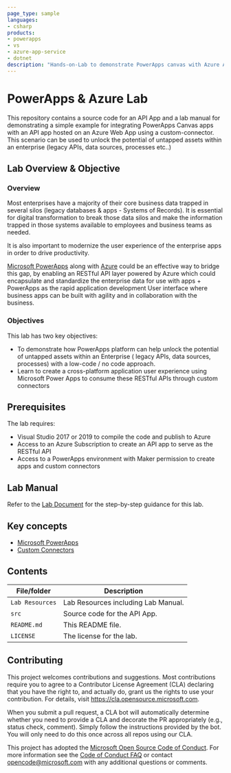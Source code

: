 ```yaml
---
page_type: sample
languages:
- csharp
products:
- powerapps
- vs
- azure-app-service
- dotnet
description: "Hands-on-Lab to demonstrate PowerApps canvas with Azure API Apps using a custom-connector"
---
```


# PowerApps & Azure Lab

<!-- 
Guidelines on README format: https://review.docs.microsoft.com/help/onboard/admin/samples/concepts/readme-template?branch=master

Guidance on onboarding samples to docs.microsoft.com/samples: https://review.docs.microsoft.com/help/onboard/admin/samples/process/onboarding?branch=master

Taxonomies for products and languages: https://review.docs.microsoft.com/new-hope/information-architecture/metadata/taxonomies?branch=master
-->
This repository contains a source code for an API App and a lab manual for demonstrating a simple example for integrating PowerApps Canvas apps with an API app hosted on an Azure Web App using a custom-connector. This scenario can be used to unlock the potential of untapped assets within an enterprise (legacy APIs, data sources, processes etc..)

## Lab Overview & Objective

### Overview

Most enterprises have a majority of their core business data trapped in several silos (legacy databases & apps - Systems of Records). It is essential for digital transformation to break those data silos and make the information trapped in those systems available to employees and business teams as needed.  

It is also important to modernize the user experience of the enterprise apps in order to drive productivity.  

[Microsoft PowerApps](https://docs.microsoft.com/en-us/powerapps/powerapps-overview) along with [Azure](https://docs.microsoft.com/en-us/azure/guides/developer/azure-developer-guide) could be an effective way to bridge this gap, by enabling an RESTful API layer powered by Azure which could encapsulate and standardize the enterprise data for use with apps + PowerApps as the rapid application development User interface where business apps can be built with agility and in collaboration with the business.

### Objectives

This lab has two key objectives:
- To demonstrate how PowerApps platform can help unlock the potential of untapped assets within an Enterprise ( legacy APIs, data sources, processes) with a low-code / no code approach.  
- Learn to create a cross-platform application user experience using Microsoft Power Apps to consume these RESTful APIs through custom connectors

## Prerequisites

The lab requires: 
- Visual Studio 2017 or 2019 to compile the code and publish to Azure
- Access to an Azure Subscription to create an API app to serve as the RESTful API
- Access to a PowerApps environment with Maker permission to create apps and custom connectors

## Lab Manual

Refer to the [Lab Document](https://github.com/microsoft/PowerApps-Azure-Lab/blob/master/Lab%20Resources/Hands-on%20with%20PowerApps%20and%20Azure-Lab%20Document.pdf) for the step-by-step guidance for this lab.

## Key concepts

- [Microsoft PowerApps](https://docs.microsoft.com/en-us/powerapps/powerapps-overview)
- [Custom Connectors](https://docs.microsoft.com/en-us/connectors/custom-connectors/)

## Contents

| File/folder       | Description                                |
|-------------------|--------------------------------------------|
| `Lab Resources`   | Lab Resources including Lab Manual.        |
| `src`             | Source code for the API App.               |
| `README.md`       | This README file.                          |
| `LICENSE`         | The license for the lab.                |


## Contributing

This project welcomes contributions and suggestions.  Most contributions require you to agree to a
Contributor License Agreement (CLA) declaring that you have the right to, and actually do, grant us
the rights to use your contribution. For details, visit https://cla.opensource.microsoft.com.

When you submit a pull request, a CLA bot will automatically determine whether you need to provide
a CLA and decorate the PR appropriately (e.g., status check, comment). Simply follow the instructions
provided by the bot. You will only need to do this once across all repos using our CLA.

This project has adopted the [Microsoft Open Source Code of Conduct](https://opensource.microsoft.com/codeofconduct/).
For more information see the [Code of Conduct FAQ](https://opensource.microsoft.com/codeofconduct/faq/) or
contact [opencode@microsoft.com](mailto:opencode@microsoft.com) with any additional questions or comments.
